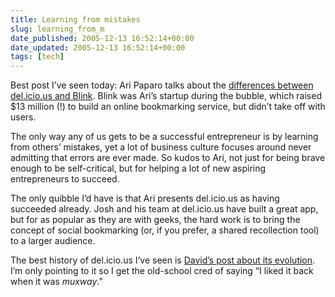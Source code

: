 ```yaml
---
title: Learning from mistakes
slug: learning_from_m
date_published: 2005-12-13 16:52:14+00:00
date_updated: 2005-12-13 16:52:14+00:00
tags: [tech]
---
```

Best post I’ve seen today: Ari Paparo talks about the [differences between del.icio.us and Blink](http://www.aripaparo.com/archive/001456.html). Blink was Ari’s startup during the bubble, which raised $13 million (!) to build an online bookmarking service, but didn’t take off with users.

The only way any of us gets to be a successful entrepreneur is by learning from others’ mistakes, yet a lot of business culture focuses around never admitting that errors are ever made. So kudos to Ari, not just for being brave enough to be self-critical, but for helping a lot of new aspiring entrepreneurs to succeed.

The only quibble I’d have is that Ari presents del.icio.us as having succeeded already. Josh and his team at del.icio.us have built a great app, but for as popular as they are with geeks, the hard work is to bring the concept of social bookmarking (or, if you prefer, a shared recollection tool) to a larger audience.

The best history of del.icio.us I’ve seen is [David’s post about its evolution](http://hello.typepad.com/hello/2005/12/evolution.html). I’m only pointing to it so I get the old-school cred of saying “I liked it back when it was *muxway*.”
